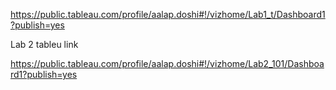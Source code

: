 https://public.tableau.com/profile/aalap.doshi#!/vizhome/Lab1_t/Dashboard1?publish=yes


Lab 2 tableu link

https://public.tableau.com/profile/aalap.doshi#!/vizhome/Lab2_101/Dashboard1?publish=yes
